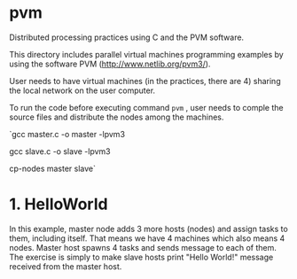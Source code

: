 # pvm
Distributed processing practices using C and the PVM software.

This directory includes parallel virtual machines programming examples by using the software PVM (http://www.netlib.org/pvm3/).

User needs to have virtual machines (in the practices, there are 4) sharing the local network on the user computer.

To run the code before executing command `pvm` , user needs to comple the source files and distribute the nodes among the machines.

`gcc master.c -o master -lpvm3

  gcc slave.c -o slave -lpvm3

  cp-nodes master slave`

# 1. HelloWorld

In this example, master node adds 3 more hosts (nodes) and assign tasks to them, including itself. That means we have 4 machines which also means 4 nodes. Master host spawns 4 tasks and sends message to each of them. The exercise is simply to make slave hosts print "Hello World!" message received from the master host.